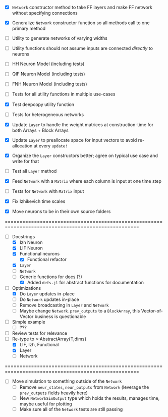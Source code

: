 - [X] `Network` constructor method to take FF layers and make FF network without specifying connections
- [X] Generalize `Network` constructor function so all methods call to one primary method
- [ ] Utility to generate networks of varying widths
- [ ] Utility functions should not assume inputs are connected *directly* to neurons

- [ ] HH Neuron Model (including tests)
- [ ] QIF Neuron Model (including tests)
- [ ] FNH Neuron Model (including tests)

- [ ] Tests for all utility functions in multiple use-cases
- [X] Test deepcopy utility function
- [ ] Tests for heterogeneous networks

- [X] Update `Layer` to handle the weight matrices at construction-time for both Arrays + Block Arrays
- [X] Update `Layer` to preallocate space for input vectors to avoid re-allocation at every `update!`
- [X] Organize the `Layer` constructors better; agree on typical use case and write for that
- [ ] Test all `Layer` method

- [X] Feed `Network` with a `Matrix` where each column is input at one time step
- [ ] Tests for `Network` with `Matrix` input
- [X] Fix Izhikevich time scales

- [X] Move neurons to be in their own source folders

====================================================================================================

- [ ] Docstrings
	- [X] Izh Neuron
	- [X] LIF Neuron
	- [X] Functional neurons
		- [X] Functional refactor
	- [X] `Layer`
	- [ ] `Network`
	- [ ] Generic functions for docs (?)
		- [X] Added `defs.jl` for abstract functions for documentation
- [ ] Optimizations
	- [X] Do `Layer` updates in-place
	- [ ] Do `Network` updates in-place
	- [ ] Remove broadcasting in `Layer` and `Network`
	- [ ] Maybe change `Network.prev_outputs` to a `BlockArray`, this Vector-of-Vector business is questionable
- [ ] Simple example
	- [ ] ???
- [ ] Review tests for relevance
- [ ] Re-type to <:AbstractArray{T,dims} 
	- [X] LIF, Izh, Functional
	- [X] Layer
	- [ ] Network

====================================================================================================

- [ ] Move simulation to something outside of the `Network`
	- [ ] Remove `neur_states`, `neur_outputs` from `Network` (leverage the `prev_outputs` fields heavily here)
	- [ ] New `NetworkSimOutput` type which holds the results, manages time, maybe useful for plotting
	- [ ] Make sure all of the `Network` tests are still passing